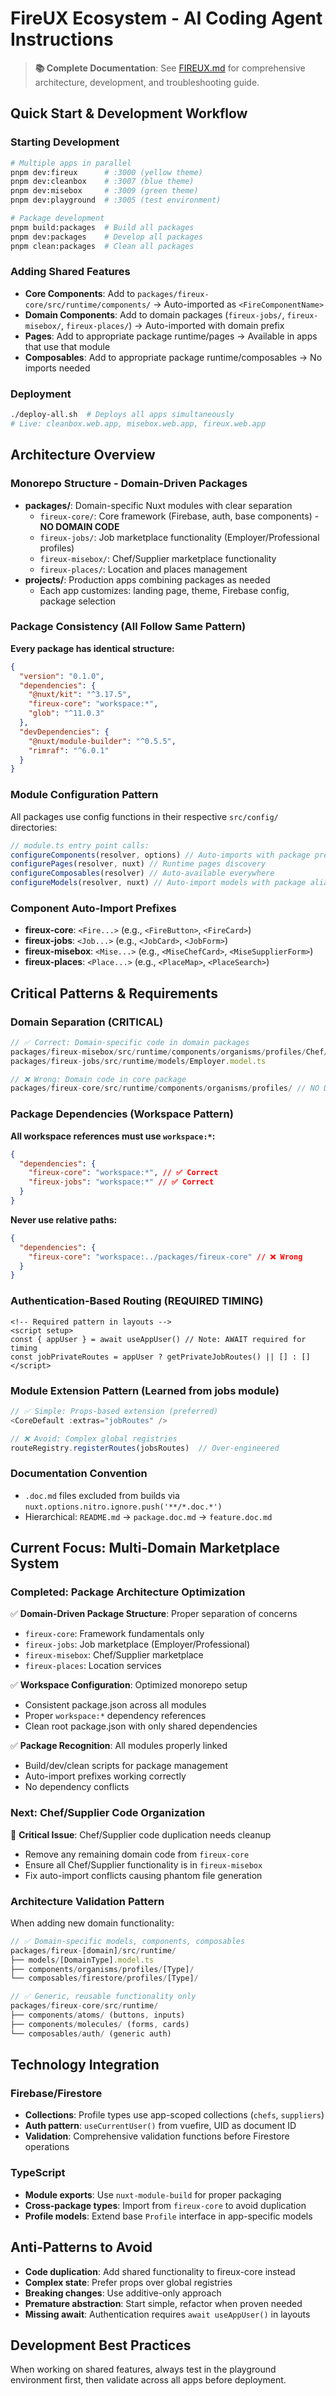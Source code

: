# FireUX Ecosystem - AI Coding Agent Instructions

> **📚 Complete Documentation**: See [FIREUX.md](../FIREUX.md) for comprehensive architecture, development, and troubleshooting guide.

## Quick Start & Development Workflow

### Starting Development

```bash
# Multiple apps in parallel
pnpm dev:fireux      # :3000 (yellow theme)
pnpm dev:cleanbox    # :3007 (blue theme)
pnpm dev:misebox     # :3009 (green theme)
pnpm dev:playground  # :3005 (test environment)

# Package development
pnpm build:packages  # Build all packages
pnpm dev:packages    # Develop all packages
pnpm clean:packages  # Clean all packages
```

### Adding Shared Features

- **Core Components**: Add to `packages/fireux-core/src/runtime/components/` → Auto-imported as `<FireComponentName>`
- **Domain Components**: Add to domain packages (`fireux-jobs/`, `fireux-misebox/`, `fireux-places/`) → Auto-imported with domain prefix
- **Pages**: Add to appropriate package runtime/pages → Available in apps that use that module
- **Composables**: Add to appropriate package runtime/composables → No imports needed

### Deployment

```bash
./deploy-all.sh  # Deploys all apps simultaneously
# Live: cleanbox.web.app, misebox.web.app, fireux.web.app
```

## Architecture Overview

### Monorepo Structure - Domain-Driven Packages

- **packages/**: Domain-specific Nuxt modules with clear separation
  - `fireux-core/`: Core framework (Firebase, auth, base components) - **NO DOMAIN CODE**
  - `fireux-jobs/`: Job marketplace functionality (Employer/Professional profiles)
  - `fireux-misebox/`: Chef/Supplier marketplace functionality
  - `fireux-places/`: Location and places management
- **projects/**: Production apps combining packages as needed
  - Each app customizes: landing page, theme, Firebase config, package selection

### Package Consistency (All Follow Same Pattern)

**Every package has identical structure:**

```json
{
  "version": "0.1.0",
  "dependencies": {
    "@nuxt/kit": "^3.17.5",
    "fireux-core": "workspace:*",
    "glob": "^11.0.3"
  },
  "devDependencies": {
    "@nuxt/module-builder": "^0.5.5",
    "rimraf": "^6.0.1"
  }
}
```

### Module Configuration Pattern

All packages use config functions in their respective `src/config/` directories:

```typescript
// module.ts entry point calls:
configureComponents(resolver, options) // Auto-imports with package prefix
configurePages(resolver, nuxt) // Runtime pages discovery
configureComposables(resolver) // Auto-available everywhere
configureModels(resolver, nuxt) // Auto-import models with package aliases
```

### Component Auto-Import Prefixes

- **fireux-core**: `<Fire...>` (e.g., `<FireButton>`, `<FireCard>`)
- **fireux-jobs**: `<Job...>` (e.g., `<JobCard>`, `<JobForm>`)
- **fireux-misebox**: `<Mise...>` (e.g., `<MiseChefCard>`, `<MiseSupplierForm>`)
- **fireux-places**: `<Place...>` (e.g., `<PlaceMap>`, `<PlaceSearch>`)

## Critical Patterns & Requirements

### Domain Separation (CRITICAL)

```typescript
// ✅ Correct: Domain-specific code in domain packages
packages/fireux-misebox/src/runtime/components/organisms/profiles/Chef/
packages/fireux-jobs/src/runtime/models/Employer.model.ts

// ❌ Wrong: Domain code in core package
packages/fireux-core/src/runtime/components/organisms/profiles/ // NO DOMAIN CODE!
```

### Package Dependencies (Workspace Pattern)

**All workspace references must use `workspace:*`:**

```json
{
  "dependencies": {
    "fireux-core": "workspace:*", // ✅ Correct
    "fireux-jobs": "workspace:*" // ✅ Correct
  }
}
```

**Never use relative paths:**

```json
{
  "dependencies": {
    "fireux-core": "workspace:../packages/fireux-core" // ❌ Wrong
  }
}
```

### Authentication-Based Routing (REQUIRED TIMING)

```vue
<!-- Required pattern in layouts -->
<script setup>
const { appUser } = await useAppUser() // Note: AWAIT required for timing
const jobPrivateRoutes = appUser ? getPrivateJobRoutes() || [] : []
</script>
```

### Module Extension Pattern (Learned from jobs module)

```typescript
// ✅ Simple: Props-based extension (preferred)
<CoreDefault :extras="jobRoutes" />

// ❌ Avoid: Complex global registries
routeRegistry.registerRoutes(jobsRoutes)  // Over-engineered
```

### Documentation Convention

- `.doc.md` files excluded from builds via `nuxt.options.nitro.ignore.push('**/*.doc.*')`
- Hierarchical: `README.md` → `package.doc.md` → `feature.doc.md`

## Current Focus: Multi-Domain Marketplace System

### Completed: Package Architecture Optimization

✅ **Domain-Driven Package Structure**: Proper separation of concerns

- `fireux-core`: Framework fundamentals only
- `fireux-jobs`: Job marketplace (Employer/Professional)
- `fireux-misebox`: Chef/Supplier marketplace
- `fireux-places`: Location services

✅ **Workspace Configuration**: Optimized monorepo setup

- Consistent package.json across all modules
- Proper `workspace:*` dependency references
- Clean root package.json with only shared dependencies

✅ **Package Recognition**: All modules properly linked

- Build/dev/clean scripts for package management
- Auto-import prefixes working correctly
- No dependency conflicts

### Next: Chef/Supplier Code Organization

🔄 **Critical Issue**: Chef/Supplier code duplication needs cleanup

- Remove any remaining domain code from `fireux-core`
- Ensure all Chef/Supplier functionality is in `fireux-misebox`
- Fix auto-import conflicts causing phantom file generation

### Architecture Validation Pattern

When adding new domain functionality:

```typescript
// ✅ Domain-specific models, components, composables
packages/fireux-[domain]/src/runtime/
├── models/[DomainType].model.ts
├── components/organisms/profiles/[Type]/
└── composables/firestore/profiles/[Type]/

// ✅ Generic, reusable functionality only
packages/fireux-core/src/runtime/
├── components/atoms/ (buttons, inputs)
├── components/molecules/ (forms, cards)
└── composables/auth/ (generic auth)
```

## Technology Integration

### Firebase/Firestore

- **Collections**: Profile types use app-scoped collections (`chefs`, `suppliers`)
- **Auth pattern**: `useCurrentUser()` from vuefire, UID as document ID
- **Validation**: Comprehensive validation functions before Firestore operations

### TypeScript

- **Module exports**: Use `nuxt-module-build` for proper packaging
- **Cross-package types**: Import from `fireux-core` to avoid duplication
- **Profile models**: Extend base `Profile` interface in app-specific models

## Anti-Patterns to Avoid

- **Code duplication**: Add shared functionality to fireux-core instead
- **Complex state**: Prefer props over global registries
- **Breaking changes**: Use additive-only approach
- **Premature abstraction**: Start simple, refactor when proven needed
- **Missing await**: Authentication requires `await useAppUser()` in layouts

## Development Best Practices

When working on shared features, always test in the playground environment first, then validate across all apps before deployment.
